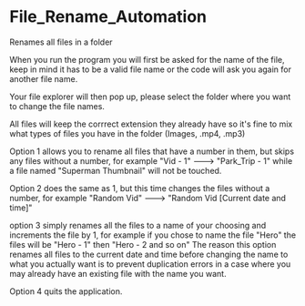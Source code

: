 # File_Rename_Automation
Renames all files in a folder

When you run the program you will first be asked for the name of the file, keep in mind it has to be a valid file name or the code will ask you again for another file name.

Your file explorer will then pop up, please select the folder where you want to change the file names.

All files will keep the corrrect extension they already have so it's fine to mix what types of files you have in the folder (Images, .mp4, .mp3)

Option 1 allows you to rename all files that have a number in them, but skips any files without a number, for example "Vid - 1" ---> "Park_Trip - 1" while a file named "Superman Thumbnail" will not be touched.

Option 2 does the same as 1, but this time changes the files without a number, for example "Random Vid" ---> "Random Vid [Current date and time]"

option 3 simply renames all the files to a name of your choosing and increments the file by 1, for example if you chose to name the file "Hero" the files will be "Hero - 1" then "Hero - 2 and so on"
The reason this option renames all files to the current date and time before changing the name to what you actually want is to prevent duplication errors in a case where you may already have an existing file with the name you want.

Option 4 quits the application.
